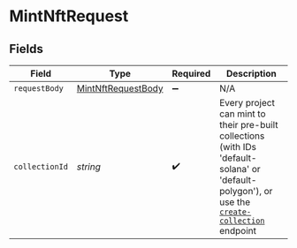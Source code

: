 # MintNftRequest


## Fields

| Field                                                                                                                                                                                                     | Type                                                                                                                                                                                                      | Required                                                                                                                                                                                                  | Description                                                                                                                                                                                               |
| --------------------------------------------------------------------------------------------------------------------------------------------------------------------------------------------------------- | --------------------------------------------------------------------------------------------------------------------------------------------------------------------------------------------------------- | --------------------------------------------------------------------------------------------------------------------------------------------------------------------------------------------------------- | --------------------------------------------------------------------------------------------------------------------------------------------------------------------------------------------------------- |
| `requestBody`                                                                                                                                                                                             | [MintNftRequestBody](../../models/operations/mintnftrequestbody.md)                                                                                                                                       | :heavy_minus_sign:                                                                                                                                                                                        | N/A                                                                                                                                                                                                       |
| `collectionId`                                                                                                                                                                                            | *string*                                                                                                                                                                                                  | :heavy_check_mark:                                                                                                                                                                                        | Every project can mint to their pre-built collections (with IDs 'default-solana' or 'default-polygon'), or use the [`create-collection`](https://docs.crossmint.com/reference/create-collection) endpoint |